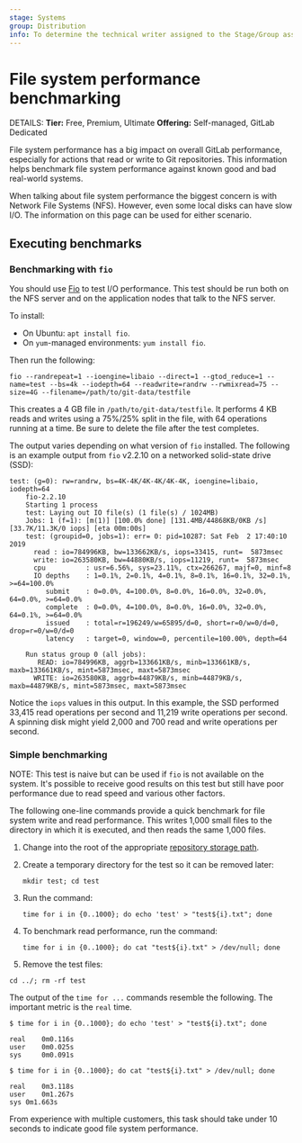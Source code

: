 ```yaml
---
stage: Systems
group: Distribution
info: To determine the technical writer assigned to the Stage/Group associated with this page, see https://handbook.gitlab.com/handbook/product/ux/technical-writing/#assignments
---
```


# File system performance benchmarking

DETAILS:
**Tier:** Free, Premium, Ultimate
**Offering:** Self-managed, GitLab Dedicated

File system performance has a big impact on overall GitLab performance,
especially for actions that read or write to Git repositories. This information
helps benchmark file system performance against known good and bad real-world
systems.

When talking about file system performance the biggest concern is
with Network File Systems (NFS). However, even some local disks can have slow
I/O. The information on this page can be used for either scenario.

## Executing benchmarks

### Benchmarking with `fio`

You should use
[Fio](https://fio.readthedocs.io/en/latest/fio_doc.html) to test I/O
performance. This test should be run both on the NFS server and on the
application nodes that talk to the NFS server.

To install:

- On Ubuntu: `apt install fio`.
- On `yum`-managed environments: `yum install fio`.

Then run the following:

```shell
fio --randrepeat=1 --ioengine=libaio --direct=1 --gtod_reduce=1 --name=test --bs=4k --iodepth=64 --readwrite=randrw --rwmixread=75 --size=4G --filename=/path/to/git-data/testfile
```

This creates a 4 GB file in `/path/to/git-data/testfile`. It performs
4 KB reads and writes using a 75%/25% split in the file, with 64
operations running at a time. Be sure to delete the file after the test
completes.

The output varies depending on what version of `fio` installed. The following
is an example output from `fio` v2.2.10 on a networked solid-state drive (SSD):

```plaintext
test: (g=0): rw=randrw, bs=4K-4K/4K-4K/4K-4K, ioengine=libaio, iodepth=64
    fio-2.2.10
    Starting 1 process
    test: Laying out IO file(s) (1 file(s) / 1024MB)
    Jobs: 1 (f=1): [m(1)] [100.0% done] [131.4MB/44868KB/0KB /s] [33.7K/11.3K/0 iops] [eta 00m:00s]
    test: (groupid=0, jobs=1): err= 0: pid=10287: Sat Feb  2 17:40:10 2019
      read : io=784996KB, bw=133662KB/s, iops=33415, runt=  5873msec
      write: io=263580KB, bw=44880KB/s, iops=11219, runt=  5873msec
      cpu          : usr=6.56%, sys=23.11%, ctx=266267, majf=0, minf=8
      IO depths    : 1=0.1%, 2=0.1%, 4=0.1%, 8=0.1%, 16=0.1%, 32=0.1%, >=64=100.0%
         submit    : 0=0.0%, 4=100.0%, 8=0.0%, 16=0.0%, 32=0.0%, 64=0.0%, >=64=0.0%
         complete  : 0=0.0%, 4=100.0%, 8=0.0%, 16=0.0%, 32=0.0%, 64=0.1%, >=64=0.0%
         issued    : total=r=196249/w=65895/d=0, short=r=0/w=0/d=0, drop=r=0/w=0/d=0
         latency   : target=0, window=0, percentile=100.00%, depth=64

    Run status group 0 (all jobs):
       READ: io=784996KB, aggrb=133661KB/s, minb=133661KB/s, maxb=133661KB/s, mint=5873msec, maxt=5873msec
      WRITE: io=263580KB, aggrb=44879KB/s, minb=44879KB/s, maxb=44879KB/s, mint=5873msec, maxt=5873msec
```

Notice the `iops` values in this output. In this example, the SSD
performed 33,415 read operations per second and 11,219 write operations
per second. A spinning disk might yield 2,000 and 700 read and write
operations per second.

### Simple benchmarking

NOTE:
This test is naive but can be used if `fio` is not
available on the system. It's possible to receive good results on this
test but still have poor performance due to read speed and various other
factors.

The following one-line commands provide a quick benchmark for file system write and read
performance. This writes 1,000 small files to the directory in which it is
executed, and then reads the same 1,000 files.

1. Change into the root of the appropriate
   [repository storage path](../repository_storage_paths.md).
1. Create a temporary directory for the test so it can be removed later:

   ```shell
   mkdir test; cd test
   ```

1. Run the command:

   ```shell
   time for i in {0..1000}; do echo 'test' > "test${i}.txt"; done
   ```

1. To benchmark read performance, run the command:

   ```shell
   time for i in {0..1000}; do cat "test${i}.txt" > /dev/null; done
   ```

1. Remove the test files:

  ```shell
  cd ../; rm -rf test
  ```

The output of the `time for ...` commands resemble the following. The
important metric is the `real` time.

```shell
$ time for i in {0..1000}; do echo 'test' > "test${i}.txt"; done

real    0m0.116s
user    0m0.025s
sys     0m0.091s

$ time for i in {0..1000}; do cat "test${i}.txt" > /dev/null; done

real    0m3.118s
user    0m1.267s
sys 0m1.663s
```

From experience with multiple customers, this task should take under 10
seconds to indicate good file system performance.
